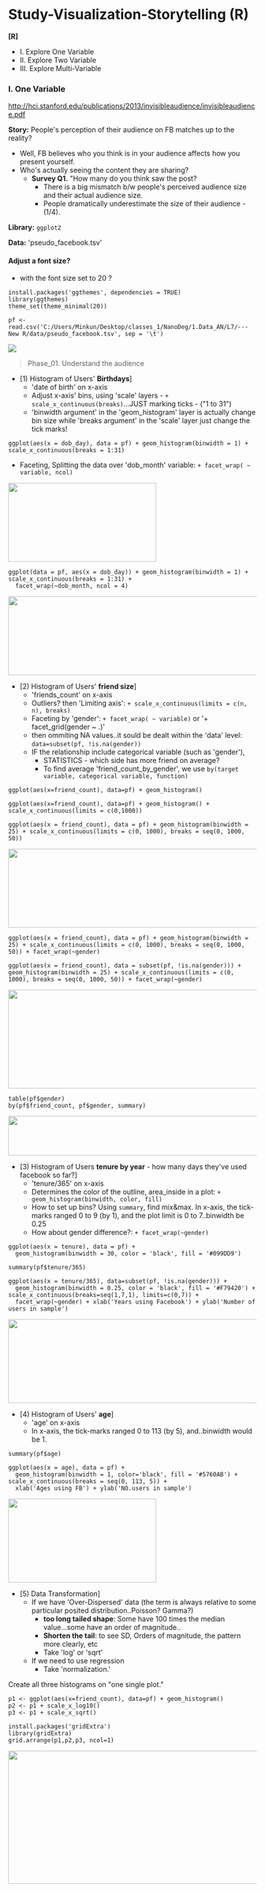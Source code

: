 # Study-Visualization-Storytelling (R)

__[R]__
 - I. Explore One Variable
 - II. Explore Two Variable 
 - III. Explore Multi-Variable

### I. One Variable
http://hci.stanford.edu/publications/2013/invisibleaudience/invisibleaudience.pdf

__Story:__ People's perception of their audience on FB matches up to the reality? 
 - Well, FB believes who you think is in your audience affects how you present yourself. 
 - Who's actually seeing the content they are sharing?  
   - __Survey Q1.__ "How many do you think saw the post? 
     - There is a big mismatch b/w people's perceived audience size and their actual audience size.
     - People dramatically underestimate the size of their audience - (1/4). 
   
__Library:__ `ggplot2`

__Data:__ 'pseudo_facebook.tsv' 

#### Adjust a font size?
 - with the font size set to 20 ?
```
install.packages('ggthemes', dependencies = TRUE)
library(ggthemes)
theme_set(theme_minimal(20)) 

pf <- read.csv('C:/Users/Minkun/Desktop/classes_1/NanoDeg/1.Data_AN/L7/---New R/data/pseudo_facebook.tsv', sep = '\t')
```
<img src="https://user-images.githubusercontent.com/31917400/35759700-3fd3e9f2-0873-11e8-93d7-ff5e74cbefc6.jpg" />

>Phase_01. Understand the audience
 - [1) Histogram of Users' **Birthdays**]
   - 'date of birth' on x-axis
   - Adjust x-axis' bins, using 'scale' layers - `+ scale_x_continuous(breaks)`...JUST marking ticks - ("1 to 31")
   - 'binwidth argument' in the 'geom_histogram' layer is actually change bin size while 'breaks argument' in the 'scale' layer just change the tick marks!
```
ggplot(aes(x = dob_day), data = pf) + geom_histogram(binwidth = 1) + scale_x_continuous(breaks = 1:31)
```
 - Faceting, Splitting the data over 'dob_month' variable: `+ facet_wrap( ~ variable, ncol)`
<img src="https://user-images.githubusercontent.com/31917400/35760868-2c798ad0-087b-11e8-91e5-08aad97e0341.jpg" width="300" height="160" /> 

```
ggplot(data = pf, aes(x = dob_day)) + geom_histogram(binwidth = 1) + scale_x_continuous(breaks = 1:31) +
  facet_wrap(~dob_month, ncol = 4)
```
<img src="https://user-images.githubusercontent.com/31917400/35760701-e1ce5ce6-0879-11e8-808a-e6f293bc4f09.jpg" width="600" height="160" />

 - [2) Histogram of Users' **friend size**]
   - 'friends_count' on x-axis
   - Outliers? then 'Limiting axis': `+ scale_x_continuous(limits = c(n, n), breaks)`
   - Faceting by 'gender': `+ facet_wrap( ~ variable)` or '+ facet_grid(gender ~ .)' 
   - then ommiting NA values..it sould be dealt within the 'data' level: `data=subset(pf, !is.na(gender))`
   - IF the relationship include categorical variable (such as 'gender'), 
     - STATISTICS - which side has more friend on average?
     - To find average 'friend_count_by_gender', we use `by(target variable, categorical variable, function)`
     
```
ggplot(aes(x=friend_count), data=pf) + geom_histogram() 

ggplot(aes(x=friend_count), data=pf) + geom_histogram() + scale_x_continuous(limits = c(0,1000))

ggplot(aes(x = friend_count), data = pf) + geom_histogram(binwidth = 25) + scale_x_continuous(limits = c(0, 1000), breaks = seq(0, 1000, 50))
```
<img src="https://user-images.githubusercontent.com/31917400/35767164-d029a0c6-08de-11e8-9814-07da198c3bc2.jpg" width="1200" height="160" />

```
ggplot(aes(x = friend_count), data = pf) + geom_histogram(binwidth = 25) + scale_x_continuous(limits = c(0, 1000), breaks = seq(0, 1000, 50)) + facet_wrap(~gender)

ggplot(aes(x = friend_count), data = subset(pf, !is.na(gender))) + geom_histogram(binwidth = 25) + scale_x_continuous(limits = c(0, 1000), breaks = seq(0, 1000, 50)) + facet_wrap(~gender)
```
<img src="https://user-images.githubusercontent.com/31917400/35767303-de7caf80-08e1-11e8-9bdb-9f4b269e2486.jpg" width="700" height="200" />

```
table(pf$gender) 
by(pf$friend_count, pf$gender, summary)
```
<img src="https://user-images.githubusercontent.com/31917400/35767397-73a5e5bc-08e3-11e8-800c-4b8a94318713.jpg" width="600" height="80" />

 - [3) Histogram of Users **tenure by year** - how many days they've used facebook so far?]
   - 'tenure/365' on x-axis
   - Determines the color of the outline, area_inside in a plot: `+ geom_histogram(binwidth, color, fill)`
   - How to set up bins? Using `summary`, find mix&max. In x-axis, the tick-marks ranged 0 to 9 (by 1), and the plot limit is 0 to 7..binwidth be 0.25 
   - How about gender difference?: `+ facet_wrap(~gender)`
```
ggplot(aes(x = tenure), data = pf) +
  geom_histogram(binwidth = 30, color = 'black', fill = '#099DD9')
  
summary(pf$tenure/365)   
  
ggplot(aes(x = tenure/365), data=subset(pf, !is.na(gender))) +
  geom_histogram(binwidth = 0.25, color = 'black', fill = '#F79420') + scale_x_continuous(breaks=seq(1,7,1), limits=c(0,7)) +
  facet_wrap(~gender) + xlab('Years using Facebook') + ylab('Number of users in sample')
```   
<img src="https://user-images.githubusercontent.com/31917400/35768532-0c5ef29c-08f5-11e8-944f-4e41967b2051.jpg" width="600" height="170" />   

 - [4) Histogram of Users' **age**]
   - 'age' on x-axis
   - In x-axis, the tick-marks ranged 0 to 113 (by 5), and..binwidth would be 1.
```
summary(pf$age) 

ggplot(aes(x = age), data = pf) +
  geom_histogram(binwidth = 1, color='black', fill = '#5760AB') + scale_x_continuous(breaks = seq(0, 113, 5)) + 
  xlab('Ages using FB') + ylab('NO.users in sample')
```
<img src="https://user-images.githubusercontent.com/31917400/35768286-4383a3e8-08f1-11e8-9164-94dbea6dfa95.jpg" width="300" height="170" /> 
 
 - [5) Data Transformation]
   - If we have 'Over-Dispersed' data (the term is always relative to some particular posited distribution..Poisson? Gamma?) 
     - **too long tailed shape**: Some have 100 times the median value...some have an order of magnitude..
     - **Shorten the tail**: to see SD, Orders of magnitude, the pattern more clearly, etc
     - Take 'log' or 'sqrt' 
   - If we need to use regression
     - Take 'normalization.'

Create all three histograms on "one single plot."
```
p1 <- ggplot(aes(x=friend_count), data=pf) + geom_histogram()
p2 <- p1 + scale_x_log10()
p3 <- p1 + scale_x_sqrt()

install.packages('gridExtra')
library(gridExtra)
grid.arrange(p1,p2,p3, ncol=1)
```
<img src="https://user-images.githubusercontent.com/31917400/35769633-aa1b61b8-0905-11e8-8961-aac63a9b20d5.jpg" width="800" height="270" /> 







